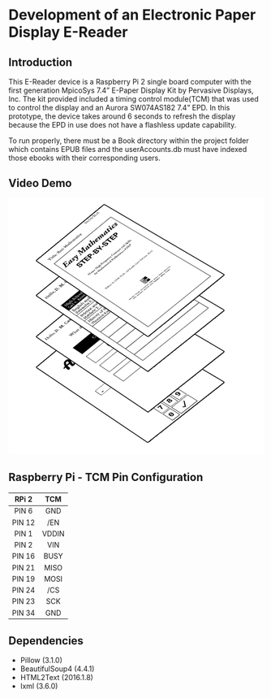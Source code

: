 # Development of an Electronic Paper Display E-Reader

## Introduction

This E-Reader device is a Raspberry Pi 2 single board computer with the first generation MpicoSys 7.4” E-Paper Display Kit by Pervasive Displays, Inc. The kit provided included a timing control module(TCM) that was used to control the display and an Aurora SW074AS182 7.4” EPD. In this prototype, the device takes around 6 seconds to refresh the display because the EPD in use does not have a flashless update capability.

To run properly, there must be a Book directory within the project folder which contains EPUB files and the userAccounts.db must have indexed those ebooks with their corresponding users.

## Video Demo

[<img src="demo/stacks.png">](demo/demo.webm)

## Raspberry Pi - TCM Pin Configuration

| RPi 2     | TCM     |
| :-------: |:-------:|
| PIN 6     | GND     |
| PIN 12    | /EN     |
| PIN 1     | VDDIN   |
| PIN 2     | VIN     |
| PIN 16    | BUSY    |
| PIN 21    | MISO    |
| PIN 19    | MOSI    |
| PIN 24    | /CS     |
| PIN 23    | SCK     |
| PIN 34    | GND     |

## Dependencies

* Pillow (3.1.0)
* BeautifulSoup4 (4.4.1)
* HTML2Text (2016.1.8)
* lxml (3.6.0)